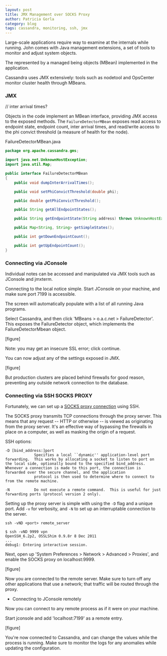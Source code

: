 ```yaml
---
layout: post
title: JMX Management over SOCKS Proxy
author: Patricia Gorla
category: blog
tags: cassandra, monitoring, ssh, jmx
---
```


Large-scale applications require way to examine at the internals while running. John comes with Java management extensions, a set of tools to monitor and adjust system objects.

The represented by a managed being objects (MBean) implemented in the application.

Cassandra uses JMX extensively: tools such as nodetool and OpsCenter monitor cluster health through MBeans.

### JMX

// inter arrival times?

Objects in the code implement an MBean interface, providing JMX access to the exposed methods. The `FailureDetectorMBean` exposes read access to endpoint state, endpoint count, inter arrival times, and read/write access to the phi convict threshold (a measure of health for the node).

FailureDetectorMBean.java
```java
package org.apache.cassandra.gms;

import java.net.UnknownHostException;
import java.util.Map;

public interface FailureDetectorMBean
{
    public void dumpInterArrivalTimes();

    public void setPhiConvictThreshold(double phi);

    public double getPhiConvictThreshold();

    public String getAllEndpointStates();

    public String getEndpointState(String address) throws UnknownHostException;

    public Map<String, String> getSimpleStates();

    public int getDownEndpointCount();

    public int getUpEndpointCount();
}

```

### Connecting via JConsole

Individual notes can be accessed and manipulated via JMX tools such as JConsole and jmxterm.

Connecting to the local notice simple. Start JConsole on your machine, and make sure port 7199 is accessible.

The screen will automatically populate with a list of all running Java programs.

Select Cassandra, and then click 'MBeans > o.a.c.net > FailureDetector'. This exposes the FailureDetector object, which implements the FailureDetectorMbean object.

[figure]

Note: you may get an insecure SSL error; click continue.

You can now adjust any of the settings exposed in JMX.

[figure]

But production clusters are placed behind firewalls for good reason, preventing any outside network connection to the database.


### Connecting via SSH SOCKS PROXY

Fortunately, we can set up a [SOCKS proxy connection](http://en.wikipedia.org/wiki/SOCKS) using SSH.

The SOCKS proxy transmits TCP connections through the proxy server. This means that any request -- HTTP or otherwise -- is viewed as originating from the proxy server. It's an effective way of bypassing the firewalls in place on a computer, as well as masking the origin of a request.

SSH options:
```
-D [bind_address:]port
             Specifies a local ``dynamic'' application-level port forwarding.  This works by allocating a socket to listen to port on the local side, optionally bound to the specified bind_address.  Whenever a connection is made to this port, the connection is forwarded over the secure channel, and the application
             protocol is then used to determine where to connect to from the remote machine.
			 
-N           Do not execute a remote command.  This is useful for just forwarding ports (protocol version 2 only).
```

Setting up the proxy server is simple with using the `-D` flag and a unique port. Add `-v` for verbosity, and `-N` to set up an interruptable connection to the server.

```
ssh -vND <port> remote_server
```

```
$ ssh -vND 9999 vpn
OpenSSH_6.2p2, OSSLShim 0.9.8r 8 Dec 2011
...
debug1: Entering interactive session.
```

Next, open up 'System Preferences > Network > Advanced > Proxies', and enable the SOCKS proxy on localhost:9999.

[figure]

Now you are connected to the remote server. Make sure to turn off any other applications that use a network; that traffic will be routed through the proxy.

* Connecting to JConsole remotely

Now you can connect to any remote process as if it were on your machine.

Start jconsole and add 'localhost:7199' as a remote entry.

[figure]

You're now connected to Cassandra, and can change the values while the process is running. Make sure to monitor the logs for any anomalies while updating the configuration.

